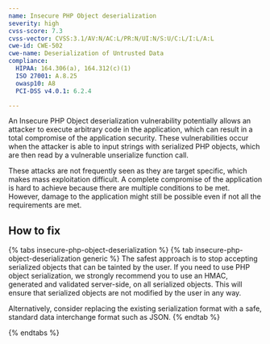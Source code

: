 ```yaml
---
name: Insecure PHP Object deserialization
severity: high
cvss-score: 7.3
cvss-vector: CVSS:3.1/AV:N/AC:L/PR:N/UI:N/S:U/C:L/I:L/A:L
cwe-id: CWE-502
cwe-name: Deserialization of Untrusted Data
compliance:
  HIPAA: 164.306(a), 164.312(c)(1)
  ISO 27001: A.8.25
  owasp10: A8
  PCI-DSS v4.0.1: 6.2.4

---            
```


An Insecure PHP Object deserialization vulnerability potentially allows an attacker to execute arbitrary code in the application, which can result in a total compromise of the application security.
These vulnerabilities occur when the attacker is able to input strings with serialized PHP objects, which are then read by a vulnerable unserialize function call.

These attacks are not frequently seen as they are target specific, which makes mass exploitation difficult. A complete compromise of the application is hard to achieve because there are multiple conditions to be met. However, damage to the application might still be possible even if not all the requirements are met.

## How to fix

{% tabs insecure-php-object-deserialization %}
{% tab insecure-php-object-deserialization generic %}
The safest approach is to stop accepting serialized objects that can be tainted by the user.
If you need to use PHP object serialization, we strongly recommend you to use an HMAC, generated and validated server-side, on all serialized objects. This will ensure that serialized objects are not modified by the user in any way.

Alternatively, consider replacing the existing serialization format with a safe, standard data interchange format such as JSON.
{% endtab %}

{% endtabs %}
